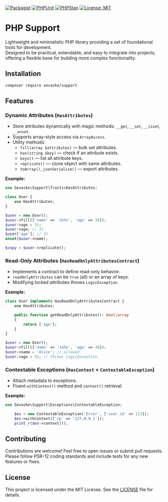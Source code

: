 [![Packagist](https://img.shields.io/packagist/v/sevaske/support.svg?style=flat-square)](https://packagist.org/packages/sevaske/support)
[![PHPUnit](https://github.com/sevaske/support/actions/workflows/tests.yml/badge.svg)](https://github.com/sevaske/support/actions/workflows/tests.yml)
[![PHPStan](https://github.com/sevaske/support/actions/workflows/phpstan.yml/badge.svg)](https://github.com/sevaske/support/actions/workflows/phpstan.yml)
[![License: MIT](https://img.shields.io/badge/License-MIT-yellow.svg)](LICENSE)

# PHP Support

Lightweight and minimalistic PHP library providing a set of foundational tools for development.  
Designed to be practical, extendable, and easy to integrate into projects, offering a flexible base for building more complex functionality.


## Installation

```bash
composer require sevaske/support
```


## Features


### Dynamic Attributes (`HasAttributes`)

- Store attributes dynamically with magic methods: `__get`, `__set`, `__isset`, `__unset`.
- Supports array-style access via `ArrayAccess`.
- Utility methods:
    - `fill(array $attributes)` — bulk set attributes.
    - `has(string $key)` — check if an attribute exists.
    - `keys()` — list all attribute keys.
    - `replicate()` — clone object with same attributes.
    - `toArray()`, `jsonSerialize()` — export attributes.

**Example:**

```php
use Sevaske\Support\Traits\HasAttributes;

class User {
    use HasAttributes;
}

$user = new User();
$user->fill(['name' => 'John', 'age' => 30]);
$user->age = 31;
$user->age; // 31
$user['age']; // 31
unset($user->name);

$copy = $user->replicate();
```


### Read-Only Attributes (`HasReadOnlyAttributesContract`)

- Implements a contract to define read-only behavior.
- `readOnlyAttributes` can be `true` (all) or an array of keys.
- Modifying locked attributes throws `LogicException`.

**Example:**
```php
class User implements HasReadOnlyAttributesContract {
    use HasAttributes;

    public function getReadOnlyAttributes(): bool|array 
    {
        return ['age'];
    }
}

$user = new User();
$user->fill(['name' => 'John', 'age' => 30]);
$user->name = 'Alice'; // allowed
$user->age = 32; // throws LogicException
```


### Contextable Exceptions (`HasContext` + `ContextableException`)

- Attach metadata to exceptions.
- Fluent `withContext()` method and `context()` retrieval.

**Example:**
```php
use Sevaske\Support\Exceptions\ContextableException;

    $ex = new ContextableException('Error', ['user_id' => 123]);
    $ex->withContext(['ip' => '127.0.0.1']);
    print_r($ex->context());
```

## Contributing

Contributions are welcome! Feel free to open issues or submit pull requests.  
Please follow PSR-12 coding standards and include tests for any new features or fixes.

## License

This project is licensed under the MIT License. See the [LICENSE](LICENSE) file for details.
